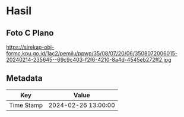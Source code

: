 # Hasil

## Foto C Plano

https://sirekap-obj-formc.kpu.go.id/1ac2/pemilu/ppwp/35/08/07/20/06/3508072006015-20240214-235645--69c9c403-f2f6-4210-8a4d-4545eb272ff2.jpg


## Metadata

| Key        | Value               |
| ---------- | ------------------- |
| Time Stamp | 2024-02-26 13:00:00 |



